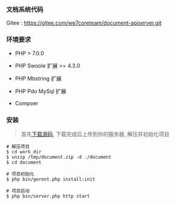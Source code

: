 ### 文档系统代码

Gitee : https://gitee.com/we7coreteam/document-apiserver.git

### 环境要求

  * PHP > 7.0.0
  
  * PHP Swoole 扩展 >= 4.3.0
  
  * PHP Mbstring 扩展
  
  * PHP Pdo MySql 扩展
  
  * Compoer

### 安装

> 首先[下载源码](https://gitee.com/we7coreteam/document-apiserver/releases), 下载完成后上传到你的服务器, 解压并初始化项目

```
# 解压项目
$ cd work_dir
$ unzip /tmp/document.zip -d ./document
$ cd document

# 项目初始化
$ php bin/gerent.php install:init

# 项目启动
$ php bin/server.php http start
```










